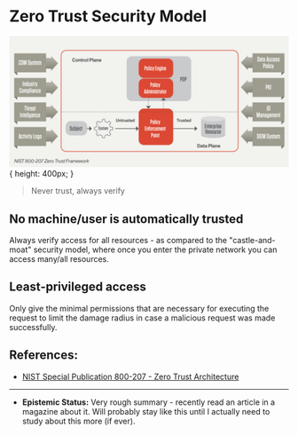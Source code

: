 
# Zero Trust Security Model

![NIST Zero Trust Framework](assets/images/nist-zero-trust-framework.png){ height: 400px; }

> Never trust, always verify

## No machine/user is automatically trusted
Always verify access for all resources - as compared to the "castle-and-moat" security model, where once you enter the
private network you can access many/all resources.

## Least-privileged access
Only give the minimal permissions that are necessary for executing the request to limit the damage radius in case a
malicious request was made successfully.


## References:
- [NIST Special Publication 800-207 - Zero Trust Architecture](https://nvlpubs.nist.gov/nistpubs/SpecialPublications/NIST.SP.800-207.pdf)

---

- **Epistemic Status:** Very rough summary - recently read an article in a magazine about it. Will probably stay like
  this until I actually need to study about this more (if ever).
